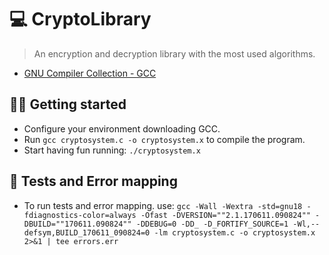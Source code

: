 # 💻 CryptoLibrary

>An encryption and decryption library with the most used algorithms.

- [GNU Compiler Collection - GCC](https://gcc.gnu.org/install/download.html)

## 👩‍🏫 Getting started

- Configure your environment downloading GCC.
- Run `gcc cryptosystem.c -o cryptosystem.x` to compile the program.
- Start having fun running: `./cryptosystem.x`

## 🧪 Tests and Error mapping

- To run tests and error mapping. use:
`gcc -Wall -Wextra -std=gnu18 -fdiagnostics-color=always -Ofast -DVERSION=""2.1.170611.090824"" -DBUILD=""170611.090824"" -DDEBUG=0 -DD_ -D_FORTIFY_SOURCE=1 -Wl,--defsym,BUILD_170611_090824=0 -lm cryptosystem.c -o cryptosystem.x 2>&1 | tee errors.err`